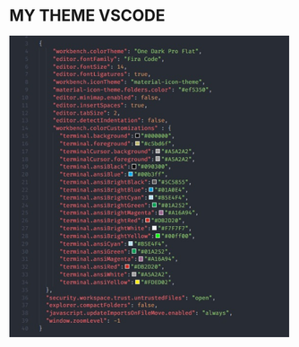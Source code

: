 # MY THEME VSCODE

<p align="left">
  <img src="theme.jpg" width="500" title="javascript image">
</p>